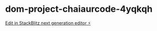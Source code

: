# dom-project-chaiaurcode-4yqkqh

[Edit in StackBlitz next generation editor ⚡️](https://stackblitz.com/~/github.com/Sayan-Bera06/dom-project-chaiaurcode-4yqkqh)
